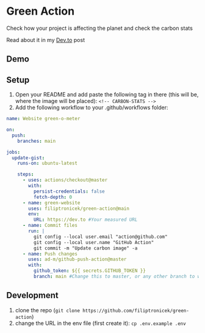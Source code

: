 # Green Action

Check how your project is affecting the planet and check the carbon stats

Read about it in my
[Dev.to](https://dev.to/filiptronicek/check-how-green-your-web-project-is-52c9)
post

## Demo

<!-- CARBON-STATS -->

## Setup

1. Open your README and add paste the following tag in there (this will be,
   where the image will be placed): `<!-- CARBON-STATS -->`
1. Add the following workflow to your .github/workflows folder:

```yaml
name: Website green-o-meter

on:
  push:
    branches: main

jobs:
  update-gist:
    runs-on: ubuntu-latest

    steps:
      - uses: actions/checkout@master
        with:
          persist-credentials: false
          fetch-depth: 0
      - name: green-website
        uses: filiptronicek/green-action@main
        env:
          URL: https://dev.to #Your measured URL
      - name: Commit files
        run: |
          git config --local user.email "action@github.com"
          git config --local user.name "GitHub Action"
          git commit -m "Update carbon image" -a
      - name: Push changes
        uses: ad-m/github-push-action@master
        with:
          github_token: ${{ secrets.GITHUB_TOKEN }}
          branch: main #Change this to master, or any other branch to which the changes should be pushed
```

## Development

1. clone the repo (`git clone https://github.com/filiptronicek/green-action`)
1. change the URL in the env file (first create it): `cp .env.example .env`
